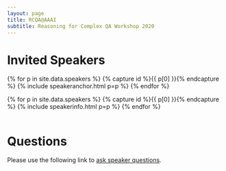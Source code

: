```yaml
---
layout: page
title: RCQA@AAAI
subtitle: Reasoning for Complex QA Workshop 2020
---
```


# Invited Speakers


<div class="container">
  <div class="row">

{% for p in site.data.speakers %} {% capture id %}{{ p[0] }}{% endcapture %} {% include speakeranchor.html p=p %} {% endfor %}

</div>
</div>

<div class="container">
  <div class="row">
    <table class="table">
  	<tr>
{% for p in site.data.speakers %} {% capture id %}{{ p[0] }}{% endcapture %} {% include speakerinfo.html p=p %} {% endfor %}
	</tr>
  </table>
</div>
</div>

# Questions

Please use the following link to [ask speaker questions](https://docs.google.com/presentation/d/e/2QANgcCBGtg9oOugqkYHuthxzUBc8z08eOLMnVAQAH8YJNlwIOsB6G_cvTZx0_StSKMv0pHQxHUx-OLn1qEw/askquestion?seriesId=7362e393-747f-470c-be17-070388e53f4b).

<!-- </div>
</div> -->

<!-- {% for p in site.data.speakers %}

{% capture id %}{{ p[0] }}{% endcapture %}

- {{% include p[1].name %}}

{% endfor %} -->


<!-- ## Ray Mooney

## Nasrin Mostafazadeh

## Dan Roth

## Sameer Singh

## Robyn Speer

## Bishan Yang -->